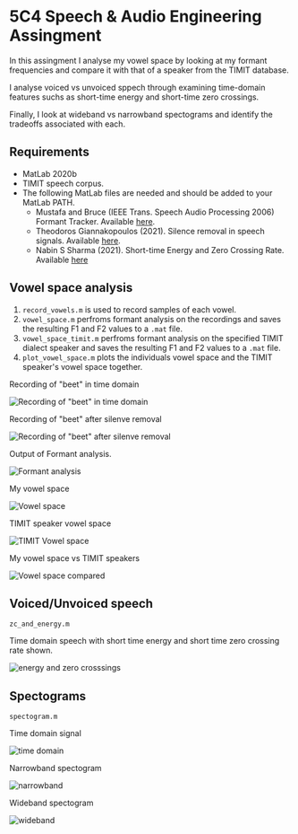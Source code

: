 # 5C4 Speech & Audio Engineering Assingment

In this assingment I analyse my vowel space by looking at my formant frequencies and compare it with that of a speaker from the TIMIT database.

I analyse voiced vs unvoiced sppech through examining time-domain features suchs as short-time energy and short-time zero crossings.

Finally, I look at wideband vs narrowband spectograms and identify the tradeoffs associated with each.


## Requirements
- MatLab 2020b
- TIMIT speech corpus.
- The following MatLab files are needed and should be added to your MatLab PATH.
    - Mustafa and Bruce (IEEE Trans. Speech Audio Processing 2006) Formant Tracker. Available  [here](https://www.ece.mcmaster.ca/~ibruce/mb_ftracker/mb_ftracker.htm).
    - Theodoros Giannakopoulos (2021). Silence removal in speech signals. Available [here](https://www.mathworks.com/matlabcentral/fileexchange/28826-silence-removal-in-speech-signals).
    - Nabin S Sharma (2021). Short-time Energy and Zero Crossing Rate. Available [here](https://www.mathworks.com/matlabcentral/fileexchange/23571-short-time-energy-and-zero-crossing-rate)



## Vowel space analysis

1. `record_vowels.m` is used to record samples of each vowel.
2. `vowel_space.m` perfroms formant analysis on the recordings and saves the resulting F1 and F2 values to a `.mat` file.
3. `vowel_space_timit.m` perfroms formant analysis on the specified TIMIT dialect speaker and saves the resulting F1 and F2 values to a `.mat` file.
4. `plot_vowel_space.m` plots the individuals vowel space and the TIMIT speaker's vowel space together.

Recording of "beet" in time domain

![Recording of "beet" in time domain](figs/raw_audio.png)

Recording of "beet" after silenve removal

![Recording of "beet" after silenve removal](figs/cleaned_audio.png)

Output of Formant analysis. 

![Formant analysis](figs/cleaned_audio_formants.png)

My vowel space

![Vowel space](figs/my_vowel_space.png)

TIMIT speaker vowel space

![TIMIT Vowel space](figs/timit_vowel_space.png)

My vowel space vs TIMIT speakers

![Vowel space compared](figs/joint_vowel_space.png)

## Voiced/Unvoiced speech

`zc_and_energy.m`

Time domain speech with short time energy and short time zero crossing rate shown.

![energy and zero crosssings](figs/energy_zc.png)


## Spectograms

`spectogram.m`

Time domain signal

![time domain](figs/bought_time_domain.png)

Narrowband spectogram

![narrowband](figs/bought_shortband.png)

Wideband spectogram

![wideband](figs/bought_wideband.png)


